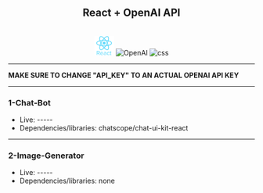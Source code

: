 <h2 align="center">React + OpenAI API</h2><br>
<div align="center"><img src="https://raw.githubusercontent.com/devicons/devicon/master/icons/react/react-original-wordmark.svg" alt="react" width="40" height="40"/>
<img src="https://upload.wikimedia.org/wikipedia/commons/thumb/0/04/ChatGPT_logo.svg/2048px-ChatGPT_logo.svg.png" alt="OpenAI" width="40" height="40"/>
<img src="https://www.vectorlogo.zone/logos/w3_html5/w3_html5-icon.svg" alt="css" width="40" height="40"/></div>
<hr>

<b>MAKE SURE TO CHANGE "API_KEY" TO AN ACTUAL OPENAI API KEY</b><br>

<hr>
<div><h3>1-Chat-Bot</h3>
 <ul>
 <li>Live: -----
 <li>
 Dependencies/libraries: chatscope/chat-ui-kit-react
 </li>
 </ul>
 </div>
<hr>
<div><h3>2-Image-Generator</h3>
 <ul>
 <li>Live: -----
 <li>
 Dependencies/libraries: none
 </li>
 </ul>
 </div>
